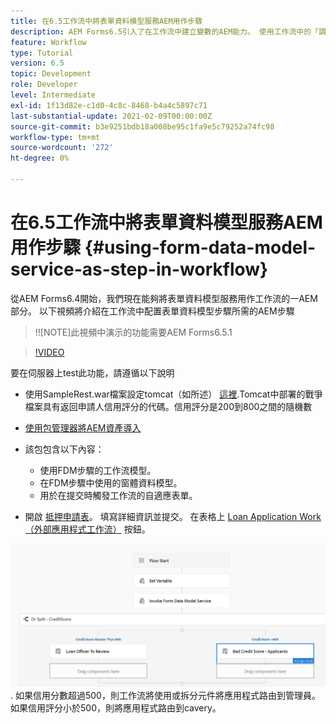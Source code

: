 ```yaml
---
title: 在6.5工作流中將表單資料模型服務AEM用作步驟
description: AEM Forms6.5引入了在工作流中建立變數的AEM能力。 使用工作流中的「調用表單資料模型服務」這一新功AEM能變得非常容易。 以下視頻將引導您完成在工作流中使用調用表單資料模型服務所涉AEM及的步驟。
feature: Workflow
type: Tutorial
version: 6.5
topic: Development
role: Developer
level: Intermediate
exl-id: 1f13d82e-c1d0-4c8c-8468-b4a4c5897c71
last-substantial-update: 2021-02-09T00:00:00Z
source-git-commit: b3e9251bdb18a008be95c1fa9e5c79252a74fc98
workflow-type: tm+mt
source-wordcount: '272'
ht-degree: 0%

---
```


# 在6.5工作流中將表單資料模型服務AEM用作步驟 {#using-form-data-model-service-as-step-in-workflow}

從AEM Forms6.4開始，我們現在能夠將表單資料模型服務用作工作流的一AEM部分。 以下視頻將介紹在工作流中配置表單資料模型步驟所需的AEM步驟

>!![NOTE]此視頻中演示的功能需要AEM Forms6.5.1


>[!VIDEO](https://video.tv.adobe.com/v/28145?quality=12&learn=on)

要在伺服器上test此功能，請遵循以下說明

* 使用SampleRest.war檔案設定tomcat（如所述） [這裡](https://helpx.adobe.com/experience-manager/kt/forms/using/preparing-datasource-for-form-data-model-tutorial-use.html).Tomcat中部署的戰爭檔案具有返回申請人信用評分的代碼。信用評分是200到800之間的隨機數

* [ 使用包管理器將AEM資產導入](assets/aem65-loanapplication.zip)
* 該包包含以下內容：

   * 使用FDM步驟的工作流模型。
   * 在FDM步驟中使用的窗體資料模型。
   * 用於在提交時觸發工作流的自適應表單。
* 開啟 [抵押申請表](http://localhost:4502/content/dam/formsanddocuments/loanapplication/jcr:content?wcmmode=disabled)。 填寫詳細資訊並提交。 在表格上 [Loan Application Work（外部應用程式工作流）](http://http://localhost:4502/editor.html/conf/global/settings/workflow/models/LoanApplication2.html) 按鈕。

![ 工作流程 ](assets/invokefdm651.PNG).
如果信用分數超過500，則工作流將使用或拆分元件將應用程式路由到管理員。 如果信用評分小於500，則將應用程式路由到cavery。
